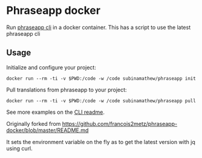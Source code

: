 # Phraseapp docker

Run [phraseapp cli][cli] in a docker container. This has a script to use the latest phraseapp cli

## Usage

Initialize and configure your project:

    docker run --rm -ti -v $PWD:/code -w /code subinamathew/phraseapp init

Pull translations from phraseapp to your project:

    docker run --rm -ti -v $PWD:/code -w /code subinamathew/phraseapp pull

See more examples on the [CLI readme][readme].

[cli]: https://phraseapp.com/cli
[readme]: https://github.com/phrase/phraseapp-client/blob/master/README.md

Originally forked from https://github.com/francois2metz/phraseapp-docker/blob/master/README.md

It sets the environment variable on the fly as to get the latest version with jq using curl.
